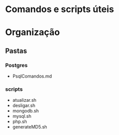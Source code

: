 # Comandos e scripts úteis 

# Organização

## Pastas 

### Postgres 
* PsqlComandos.md

### scripts 
* atualizar.sh
* desligar.sh
* mongodb.sh
* mysql.sh
* php.sh
* generateMD5.sh
